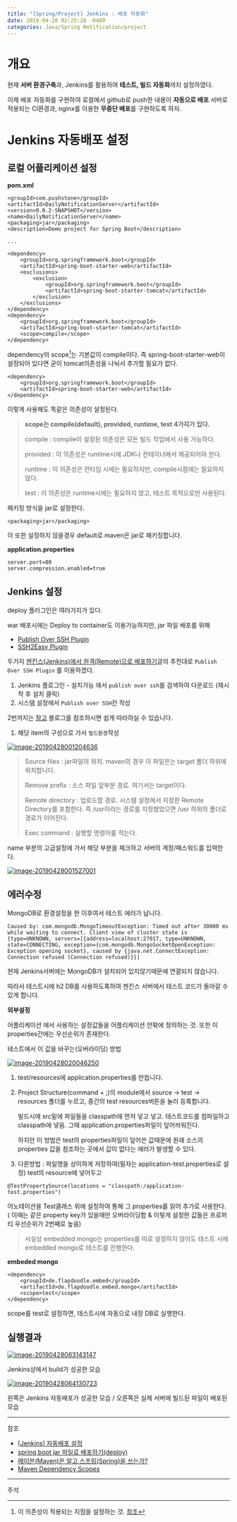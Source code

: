 ```yaml
---
title: "[Spring/Project] Jenkins : 배포 자동화"
date: 2019-04-28 02:25:28 -0400
categories: Java/Spring Notification/project
---
```



# 개요

현재 **서버 환경구축**과, Jenkins를 활용하여 **테스트, 빌드 자동화**까지 설정하였다.

이제 배포 자동화를 구현하여 로컬에서 github로 push한 내용이 **자동으로 배포** 서버로 적용되는 CI환경과, nginx를 이용한 **무중단 배포**를 구현하도록 하자.

# Jenkins 자동배포 설정

## 로컬 어플리케이션 설정

**pom.xml**

```
<groupId>com.pushstone</groupId>
<artifactId>DailyNotificationServer</artifactId>
<version>0.0.2-SNAPSHOT</version>
<name>DailyNotificationServer</name>
<packaging>jar</packaging>
<description>Demo project for Spring Boot</description>

...

<dependency>
    <groupId>org.springframework.boot</groupId>
    <artifactId>spring-boot-starter-web</artifactId>
    <exclusions>
        <exclusion>
            <groupId>org.springframework.boot</groupId>
            <artifactId>spring-boot-starter-tomcat</artifactId>
        </exclusion>
    </exclusions>
</dependency>
<dependency>
    <groupId>org.springframework.boot</groupId>
    <artifactId>spring-boot-starter-tomcat</artifactId>
    <scope>compile</scope>
</dependency>
```

dependency의 scope[^1]는 기본값이 compile이다. 즉 spring-boot-starter-web이 설정되어 있다면 굳이 tomcat의존성을 나눠서 추가할 필요가 없다.

```
<dependency>
    <groupId>org.springframework.boot</groupId>
    <artifactId>spring-boot-starter-web</artifactId>
</dependency>
```

이렇게 사용해도 똑같은 의존성이 설정된다.

> **scope는 compile(default), provided, runtime, test 4가지가 있다.**
>
> compile : compile이 설정된 의존성은 모든 빌드 작업에서 사용 가능하다.
>
> provided : 이 의존성은 runtime시에 JDK나 컨테이너에서 제공되어야 한다.
>
> runtime : 이 의존성은 런타임 시에는 필요하지만, compile시점에는 필요하지 않다.
>
> test : 이 의존성은 runtime시에는 필요하지 않고, 테스트 목적으로만 사용된다.

패키징 방식을 jar로 설정한다.

```
<packaging>jar</packaging> 
```

이 또한 설정하지 않을경우 default로 maven은 jar로 패키징합니다.

**application.properties**

```
server.port=80
server.compression.enabled=true
```

## Jenkins 설정

deploy 플러그인은 여러가지가 있다.

war 배포시에는 Deploy to container도 이용가능하지만, jar 파일 배포를 위해

- [Publish Over SSH Plugin](https://wiki.jenkins.io/display/JENKINS/Publish+Over+SSH+Plugin)
- [SSH2Easy Plugin](https://wiki.jenkins.io/display/JENKINS/SSH2Easy+Plugin)

두가지 [젠킨스(Jenkins)에서 원격(Remote)으로 배포하기](https://yookeun.github.io/tools/2018/04/14/jenkins-remote/)글의 추천대로 `Publish Over SSH Plugin` 를 이용하겠다.

1. Jenkins 플로그인 - 설치가능 에서 `publish over ssh`를 검색하여 다운로드 (재시작 후 설치 클릭)
2. 시스템 설정에서 `Publish over SSH`칸 작성

2번까지는 [참고](https://yookeun.github.io/tools/2018/04/14/jenkins-remote/) 블로그를 참조하시면 쉽게 따라하실 수 있습니다.

1. 해당 item의 구성으로 가서 `빌드환경`작성

[![image-20190428001204636](https://github.com/dadadamarine/dadadamarine.github.io/raw/master/assets/images/image-20190428001204636.png)](https://github.com/dadadamarine/dadadamarine.github.io/blob/master/assets/images/image-20190428001204636.png)

> Source files : jar파일의 위치. maven의 경우 이 파일은는 target 폴더 하위에 위치합니다.
>
> Remove prefix : 소스 파일 앞부분 경로. 여기서는 target이다.
>
> Remote directory : 업로드할 경로. 시스템 설정에서 지정한 Remote Directory를 포함한다. 즉 /usr이라는 경로를 지정했었으면 /usr 하위의 폴더로 경로가 이어진다.
>
> Exec command : 실행할 명령어를 적는다.

name 부분의 고급설정에 가서 해당 부분을 체크하고 서버의 계정/패스워드를 입력한다.

[![image-20190428001527001](https://github.com/dadadamarine/dadadamarine.github.io/raw/master/assets/images/image-20190428001527001.png)](https://github.com/dadadamarine/dadadamarine.github.io/blob/master/assets/images/image-20190428001527001.png)

## 에러수정

MongoDB로 환경설정을 한 이후여서 테스트 에러가 납니다.

```
Caused by: com.mongodb.MongoTimeoutException: Timed out after 30000 ms while waiting to connect. Client view of cluster state is {type=UNKNOWN, servers=[{address=localhost:27017, type=UNKNOWN, state=CONNECTING, exception={com.mongodb.MongoSocketOpenException: Exception opening socket}, caused by {java.net.ConnectException: Connection refused (Connection refused)}}]
```

현재 Jenkins서버에는 MongoDB가 설치되어 있지않기때문에 연결되지 않습니다.

따라서 테스트시에 h2 DB를 사용하도록하여 젠킨스 서버에서 테스트 코드가 돌아갈 수 있게 합니다.

**외부설정**

어플리케이션 에서 사용하는 설정값들을 어플리케이션 안팎에 정의하는 것. 또한 이 properties간에는 우선순위가 존재한다.

테스트에서 이 값을 바꾸는(오버라이딩) 방법

[![image-20190428020046250](https://github.com/dadadamarine/dadadamarine.github.io/raw/master/assets/images/image-20190428020046250.png)](https://github.com/dadadamarine/dadadamarine.github.io/blob/master/assets/images/image-20190428020046250.png)

1. test/resources에 application.properties를 만듭니다.

2. Project Structure(command + ;)의 module에서 source -> test -> resources 폴더를 누르고, 중간의 test resources버튼을 눌러 등록합니다.

   빌드시에 src밑에 파일들을 classpath에 먼저 넣고 넣고. 테스트코드를 컴파일하고 classpath에 넣음. 그때 application.properties파일이 덮어씌워진다.

   하지만 이 방법은 test의 properties파일이 덮어쓴 값때문에 원래 소스의 properties 값을 참조하는 곳에서 값이 없다는 에러가 발생할 수 있다.

3. 다른방법 : 파일명을 상이하게 저장하여(필자는 application-test.properties로 설정) test의 resource에 넣어두고

```
@TestPropertySource(locations = "classpath:/application-test.properties")
```

어노테이션을 Test클래스 위에 설정하여 통해 그 properties를 읽어 추가로 사용한다. ( 이때는 같은 property key가 있을때만 오버라이딩함 & 이렇게 설정한 값들은 프로퍼티 우선순위가 2번째로 높음)

> 사실상 embedded mongo는 properties를 따로 설정하지 않아도 테스트 시에 embedded mongo로 테스트를 진행한다.

**embeded mongo**

```
<dependency>
    <groupId>de.flapdoodle.embed</groupId>
    <artifactId>de.flapdoodle.embed.mongo</artifactId>
    <scope>test</scope>
</dependency>
```

scope를 test로 설정하면, 테스트시에 자동으로 내장 DB로 실행한다.

## 실행결과

[![image-20190428063143147](https://github.com/dadadamarine/dadadamarine.github.io/raw/master/assets/images/image-20190428063143147.png)](https://github.com/dadadamarine/dadadamarine.github.io/blob/master/assets/images/image-20190428063143147.png)

Jenkins상에서 build가 성공한 모습

[![image-20190428064130723](https://github.com/dadadamarine/dadadamarine.github.io/raw/master/assets/images/image-20190428064130723.png)](https://github.com/dadadamarine/dadadamarine.github.io/blob/master/assets/images/image-20190428064130723.png)

왼쪽은 Jenkins 자동배포가 성공한 모습 / 오른쪽은 실제 서버에 빌드된 파일이 배포된 모습 



------

참조

- [[Jenkins\] 자동배포 설정](https://osc131.tistory.com/67)
- [spring boot jar 파일로 배포하기(deploy)](https://www.leafcats.com/178)
- [메이븐(Maven)은 알고 스프링(Spring)을 쓰는가?](https://jeong-pro.tistory.com/168)
- [Maven Dependency Scopes](https://www.baeldung.com/maven-dependency-scopes)

------

주석

[^1]: 이 의존성이 적용되는 지점을 설정하는 것. [참조](https://www.baeldung.com/maven-dependency-scopes)

